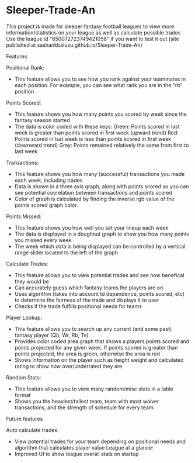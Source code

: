 # Sleeper-Trade-An
This project is made for sleeper fantasy football leagues to view more information/statistics on your league as well as calculate possible trades
Use the league id "650072723749421056" if you want to test it out (site published at sashankbalusu.github.io/Sleeper-Trade-An)

Features

Positional Rank: 
- This feature allows you to see how you rank against your teammates in each position. For example, you can see what rank you are in the "rb" position

Points Scored: 
- This feature shows you how many points you scored by week since the fantasy season started
- The data is color coded with these keys: 
  Green: Points scored in last week is greater than points scored in first week (upward trend)
  Red: Points scored in lsat week is less than points scored in first week (downward trend)
  Grey: Points remained relatively the same from first to last week
 
 Transactions: 
 - This feature shows you how many (successful) transactions you made each week, including trades
 - Data is shown in a three axis graph, along with points scored so you can see potential coorelation between transactions and points scored
 - Color of graph is calculated by finding the inverse rgb value of the points scored graph color. 
 
 Points Missed: 
 - This feature shows you how well you set your lineup each week
 - The data is displayed in a doughnut graph to show you how many points you missed every week
 - The week which data is being displayed can be controlled by a vertical range slider located to the left of the graph
 
 Calculate Trades:
 - This feature allows you to view potential trades and see how benefical they would be
 - Can accurately guess which fantasy teams the players are on 
 - Uses algorithm (takes into account td dependence, points scored, etc) to determine the fairness of the trade and displays it to user
 - Checks if the trade fulfills positional needs for teams
 
 Player Lookup:
 - This feature allows you to search up any current (and some past) fantasy player (Qb, Wr, Rb, Te)
 - Provides color coded area graph that shows a players points scored and points projected for any given week. If points scored is greater than points projected, the area is green, otherwise the area is red
 - Shows information on the player such as height weight and calculated rating to show how over/underrated they are
 
 Random Stats: 
 - This feature allows you to view many random/misc stats in a table format
 - Shows you the heaviest/tallest team, team with most waiver transactions, and the strength of schedule for every team.

Future features

Auto calculate trades:
- View potential trades for your team depending on positional needs and algorithm that calculates player value
League at a glance:
- Improved UI to show league overall stats on startup

 
